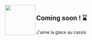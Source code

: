 <img src="https://pcsupport.lenovo.com/esv4/images/loading.gif" height="100" width="100" align="left" >
<h2>Coming soon ! ⌛</h2>
J'aime la glace au cassis
